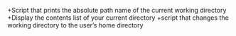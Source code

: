 +Script that prints the absolute path name of the current working directory
+Display the contents list of your current directory
+script that changes the working directory to the user’s home directory
